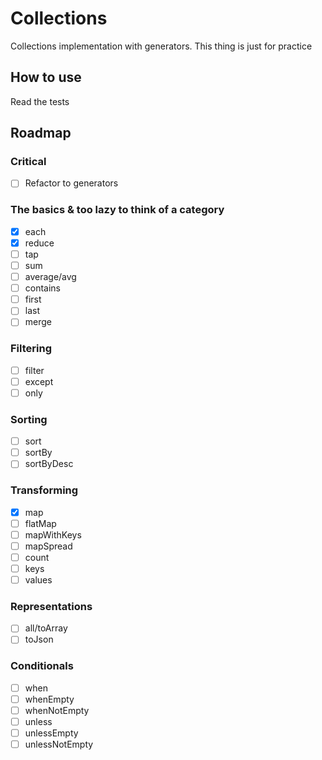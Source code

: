# Collections
Collections implementation with generators. This thing is just for practice

## How to use
Read the tests

## Roadmap

### Critical
- [ ] Refactor to generators

### The basics & too lazy to think of a category
- [x] each
- [x] reduce
- [ ] tap
- [ ] sum
- [ ] average/avg
- [ ] contains
- [ ] first
- [ ] last
- [ ] merge
### Filtering
- [ ] filter
- [ ] except
- [ ] only
### Sorting
- [ ] sort
- [ ] sortBy
- [ ] sortByDesc
### Transforming
- [x] map
- [ ] flatMap
- [ ] mapWithKeys
- [ ] mapSpread
- [ ] count
- [ ] keys
- [ ] values
### Representations
- [ ] all/toArray
- [ ] toJson
### Conditionals
- [ ] when
- [ ] whenEmpty
- [ ] whenNotEmpty
- [ ] unless
- [ ] unlessEmpty
- [ ] unlessNotEmpty

